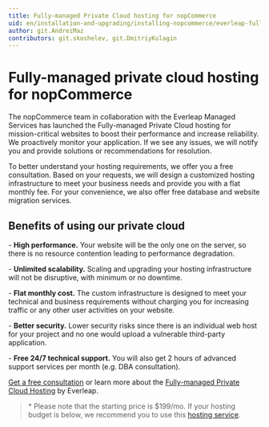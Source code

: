 ```yaml
---
title: Fully-managed Private Cloud hosting for nopCommerce
uid: en/installation-and-upgrading/installing-nopcommerce/everleap-fully-managed-hosting
author: git.AndreiMaz
contributors: git.skoshelev, git.DmitriyKulagin
---
```


# Fully-managed private cloud hosting for nopCommerce

The nopCommerce team in collaboration with the Everleap Managed Services has launched the Fully-managed Private Cloud hosting for mission-critical websites to boost their performance and increase reliability. We proactively monitor your application. If we see any issues, we will notify you and provide solutions or recommendations for resolution.

To better understand your hosting requirements, we offer you a free consultation. Based on your requests, we will design a customized hosting infrastructure to meet your business needs and provide you with a flat monthly fee. For your convenience, we also offer free database and website migration services.

## Benefits of using our private cloud

*-* **High performance.** Your website will be the only one on the server, so there is no resource contention leading to performance degradation.

*-* **Unlimited scalability.** Scaling and upgrading your hosting infrastructure will not be disruptive, with minimum or no downtime.

*-* **Flat monthly cost.** The custom infrastructure is designed to meet your technical and business requirements without charging you for increasing traffic or any other user activities on your website.

*-* **Better security.** Lower security risks since there is an individual web host for your project and no one would upload a vulnerable third-party application.

*-* **Free 24/7 technical support.** You will also get 2 hours of advanced support services per month (e.g. DBA consultation).

[Get a free consultation](https://www.nopcommerce.com/en/private-cloud-hosting-solution?utm_source=docs_nopcommerce&utm_medium=documentation&utm_campaign=everleap-managed-solution#request-consultation) or learn more about the [Fully-managed Private Cloud Hosting](https://www.nopcommerce.com/private-cloud-hosting-solution?utm_source=docs_nopcommerce&utm_medium=documentation&utm_campaign=everleap-managed-solution) by Everleap.

> \* Please note that the starting price is $199/mo. If your hosting budget is below, we recommend you to use this [hosting service](https://www.nopcommerce.com/pre-installed-nopcommerce?utm_source=docs_nopcommerce&utm_medium=documentation&utm_campaign=pre-installed).
